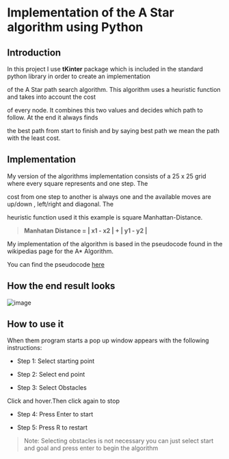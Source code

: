 # Implementation of the A Star algorithm using Python


## Introduction

In this project I use **tKinter** package which is included in the standard python library in order to create an implementation  

of the A Star path search algorithm. This algorithm uses a heuristic function and takes into account the cost 

of every node. It combines  this two values and decides which path to follow. At the end it always finds

the best path from start to finish and by saying best path we mean the path with the least cost.


## Implementation

My version of the algorithms implementation consists of a 25 x 25  grid where every square represents and one step. The 

cost from one step to another is always one and the available moves are up/down , left/right and diagonal. The

heuristic function used it this example is square Manhattan-Distance.



>  **Manhatan Distance = | x1 - x2 | + | y1 - y2 |**


My implementation of the algorithm is based in the pseudocode found in the wikipedias page for the A* Algorithm.
 
You can find the pseudocode [here](https://en.wikipedia.org/wiki/A*_search_algorithm)



## How the end result looks

![image](https://github.com/user-attachments/assets/473f1be7-2ccd-46b3-95ac-a1f860319eec)




## How to use it

When them program starts a pop up window appears with the following instructions:

- Step 1: Select starting point

- Step 2: Select end point

- Step 3: Select Obstacles


Click and hover.Then click again to stop


- Step 4: Press Enter to start

- Step 5: Press R to restart



>  Note: Selecting obstacles is not necessary you can just select start and goal and press enter to begin the algorithm 
